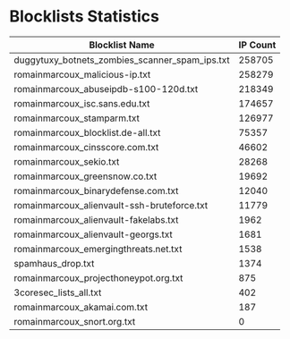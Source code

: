 # Blocklists Statistics
| Blocklist Name | IP Count |
|----|----|
| duggytuxy_botnets_zombies_scanner_spam_ips.txt | 258705 |
| romainmarcoux_malicious-ip.txt | 258279 |
| romainmarcoux_abuseipdb-s100-120d.txt | 218349 |
| romainmarcoux_isc.sans.edu.txt | 174657 |
| romainmarcoux_stamparm.txt | 126977 |
| romainmarcoux_blocklist.de-all.txt | 75357 |
| romainmarcoux_cinsscore.com.txt | 46602 |
| romainmarcoux_sekio.txt | 28268 |
| romainmarcoux_greensnow.co.txt | 19692 |
| romainmarcoux_binarydefense.com.txt | 12040 |
| romainmarcoux_alienvault-ssh-bruteforce.txt | 11779 |
| romainmarcoux_alienvault-fakelabs.txt | 1962 |
| romainmarcoux_alienvault-georgs.txt | 1681 |
| romainmarcoux_emergingthreats.net.txt | 1538 |
| spamhaus_drop.txt | 1374 |
| romainmarcoux_projecthoneypot.org.txt | 875 |
| 3coresec_lists_all.txt | 402 |
| romainmarcoux_akamai.com.txt | 187 |
| romainmarcoux_snort.org.txt | 0 |
